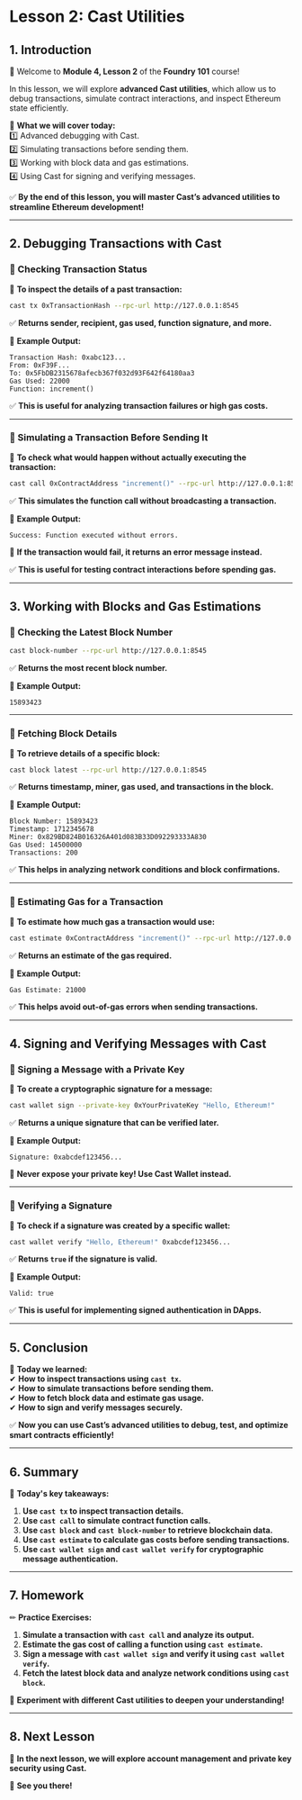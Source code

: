 # **Lesson 2: Cast Utilities**  

## **1. Introduction**  

👋 Welcome to **Module 4, Lesson 2** of the **Foundry 101** course!  

In this lesson, we will explore **advanced Cast utilities**, which allow us to debug transactions, simulate contract interactions, and inspect Ethereum state efficiently.  

📌 **What we will cover today:**  
1️⃣ Advanced debugging with Cast.  
2️⃣ Simulating transactions before sending them.  
3️⃣ Working with block data and gas estimations.  
4️⃣ Using Cast for signing and verifying messages.  

✅ **By the end of this lesson, you will master Cast’s advanced utilities to streamline Ethereum development!**  

---

## **2. Debugging Transactions with Cast**  

### **📌 Checking Transaction Status**  

📌 **To inspect the details of a past transaction:**  

```bash
cast tx 0xTransactionHash --rpc-url http://127.0.0.1:8545
```

✅ **Returns sender, recipient, gas used, function signature, and more.**  

📌 **Example Output:**  

```
Transaction Hash: 0xabc123...
From: 0xF39F...
To: 0x5FbDB2315678afecb367f032d93F642f64180aa3
Gas Used: 22000
Function: increment()
```

✅ **This is useful for analyzing transaction failures or high gas costs.**  

---

### **📌 Simulating a Transaction Before Sending It**  

📌 **To check what would happen without actually executing the transaction:**  

```bash
cast call 0xContractAddress "increment()" --rpc-url http://127.0.0.1:8545
```

✅ **This simulates the function call without broadcasting a transaction.**  

📌 **Example Output:**  

```
Success: Function executed without errors.
```

📌 **If the transaction would fail, it returns an error message instead.**  

✅ **This is useful for testing contract interactions before spending gas.**  

---

## **3. Working with Blocks and Gas Estimations**  

### **📌 Checking the Latest Block Number**  

```bash
cast block-number --rpc-url http://127.0.0.1:8545
```

✅ **Returns the most recent block number.**  

📌 **Example Output:**  

```
15893423
```

---

### **📌 Fetching Block Details**  

📌 **To retrieve details of a specific block:**  

```bash
cast block latest --rpc-url http://127.0.0.1:8545
```

✅ **Returns timestamp, miner, gas used, and transactions in the block.**  

📌 **Example Output:**  

```
Block Number: 15893423
Timestamp: 1712345678
Miner: 0x829BD824B016326A401d083B33D092293333A830
Gas Used: 14500000
Transactions: 200
```

✅ **This helps in analyzing network conditions and block confirmations.**  

---

### **📌 Estimating Gas for a Transaction**  

📌 **To estimate how much gas a transaction would use:**  

```bash
cast estimate 0xContractAddress "increment()" --rpc-url http://127.0.0.1:8545
```

✅ **Returns an estimate of the gas required.**  

📌 **Example Output:**  

```
Gas Estimate: 21000
```

✅ **This helps avoid out-of-gas errors when sending transactions.**  

---

## **4. Signing and Verifying Messages with Cast**  

### **📌 Signing a Message with a Private Key**  

📌 **To create a cryptographic signature for a message:**  

```bash
cast wallet sign --private-key 0xYourPrivateKey "Hello, Ethereum!"
```

✅ **Returns a unique signature that can be verified later.**  

📌 **Example Output:**  

```
Signature: 0xabcdef123456...
```

🚨 **Never expose your private key! Use Cast Wallet instead.**  

---

### **📌 Verifying a Signature**  

📌 **To check if a signature was created by a specific wallet:**  

```bash
cast wallet verify "Hello, Ethereum!" 0xabcdef123456...
```

✅ **Returns `true` if the signature is valid.**  

📌 **Example Output:**  

```
Valid: true
```

✅ **This is useful for implementing signed authentication in DApps.**  

---

## **5. Conclusion**  

📌 **Today we learned:**  
✔ **How to inspect transactions using `cast tx`.**  
✔ **How to simulate transactions before sending them.**  
✔ **How to fetch block data and estimate gas usage.**  
✔ **How to sign and verify messages securely.**  

✅ **Now you can use Cast’s advanced utilities to debug, test, and optimize smart contracts efficiently!**  

---

## **6. Summary**  

📌 **Today's key takeaways:**  
1. **Use `cast tx` to inspect transaction details.**  
2. **Use `cast call` to simulate contract function calls.**  
3. **Use `cast block` and `cast block-number` to retrieve blockchain data.**  
4. **Use `cast estimate` to calculate gas costs before sending transactions.**  
5. **Use `cast wallet sign` and `cast wallet verify` for cryptographic message authentication.**  

---

## **7. Homework**  

✏ **Practice Exercises:**  
1. **Simulate a transaction with `cast call` and analyze its output.**  
2. **Estimate the gas cost of calling a function using `cast estimate`.**  
3. **Sign a message with `cast wallet sign` and verify it using `cast wallet verify`.**  
4. **Fetch the latest block data and analyze network conditions using `cast block`.**  

📌 **Experiment with different Cast utilities to deepen your understanding!**  

---

## **8. Next Lesson**  

📅 **In the next lesson, we will explore account management and private key security using Cast.**  

🚀 **See you there!**  